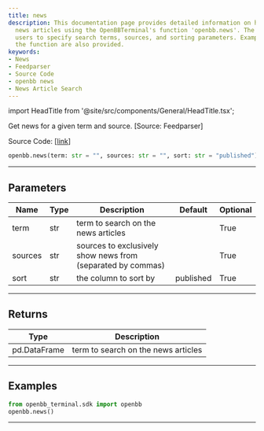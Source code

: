 ```yaml
---
title: news
description: This documentation page provides detailed information on how to retrieve
  news articles using the OpenBBTerminal's function 'openbb.news'. The function allows
  users to specify search terms, sources, and sorting parameters. Examples of using
  the function are also provided.
keywords:
- News
- Feedparser
- Source Code
- openbb news
- News Article Search
---
```


import HeadTitle from '@site/src/components/General/HeadTitle.tsx';

<HeadTitle title="news - Reference | OpenBB SDK Docs" />

Get news for a given term and source. [Source: Feedparser]

Source Code: [[link](https://github.com/OpenBB-finance/OpenBB/tree/main/openbb_terminal/common/feedparser_model.py#L13)]

```python
openbb.news(term: str = "", sources: str = "", sort: str = "published")
```

---

## Parameters

| Name | Type | Description | Default | Optional |
| ---- | ---- | ----------- | ------- | -------- |
| term | str | term to search on the news articles |  | True |
| sources | str | sources to exclusively show news from (separated by commas) |  | True |
| sort | str | the column to sort by | published | True |


---

## Returns

| Type | Description |
| ---- | ----------- |
| pd.DataFrame | term to search on the news articles |
---

## Examples

```python
from openbb_terminal.sdk import openbb
openbb.news()
```

---
